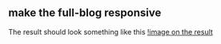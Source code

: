## make the full-blog responsive

The result should look something like this
[!image on the result](https://imgur.com/a/qJzNGXi)

